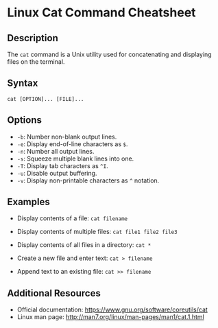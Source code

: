 # Linux Cat Command Cheatsheet

## Description

The `cat` command is a Unix utility used for concatenating and displaying files on the terminal.

## Syntax

`cat [OPTION]... [FILE]...`

## Options

- `-b`: Number non-blank output lines.
- `-e`: Display end-of-line characters as `$`.
- `-n`: Number all output lines.
- `-s`: Squeeze multiple blank lines into one.
- `-T`: Display tab characters as `^I`.
- `-u`: Disable output buffering.
- `-v`: Display non-printable characters as `^` notation.

## Examples

- Display contents of a file:
  `cat filename`

- Display contents of multiple files:
  `cat file1 file2 file3`

- Display contents of all files in a directory:
  `cat *`

- Create a new file and enter text:
  `cat > filename`

- Append text to an existing file:
  `cat >> filename`

## Additional Resources

- Official documentation: <https://www.gnu.org/software/coreutils/cat>
- Linux man page: <http://man7.org/linux/man-pages/man1/cat.1.html>
